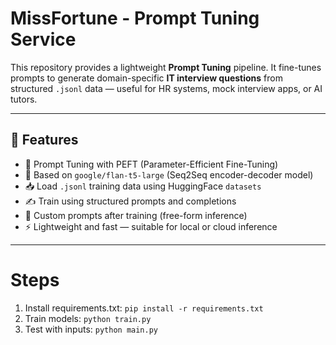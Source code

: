 # MissFortune - Prompt Tuning Service

This repository provides a lightweight **Prompt Tuning** pipeline. It fine-tunes prompts to generate domain-specific **IT interview questions** from structured `.jsonl` data — useful for HR systems, mock interview apps, or AI tutors.

---

## 🚀 Features

- 🔧 Prompt Tuning with PEFT (Parameter-Efficient Fine-Tuning)
- 🤖 Based on `google/flan-t5-large` (Seq2Seq encoder-decoder model)
- 📥 Load `.jsonl` training data using HuggingFace `datasets`
- ✍️ Train using structured prompts and completions
- 🧠 Custom prompts after training (free-form inference)
- ⚡ Lightweight and fast — suitable for local or cloud inference

---

# Steps
1. Install requirements.txt: `pip install -r requirements.txt`
2. Train models: `python train.py`
3. Test with inputs: `python main.py`